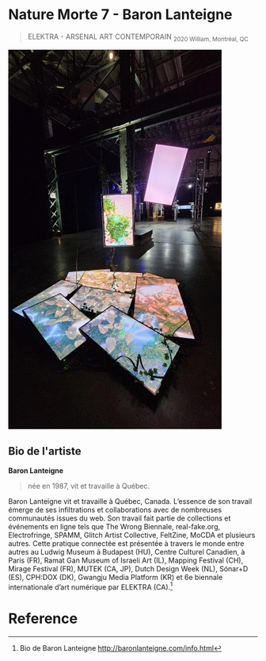 # Nature Morte 7 - Baron Lanteigne
>ELEKTRA - ARSENAL ART CONTEMPORAIN 
<sub>2020 William, Montréal, QC</sub>

![photograndplan](https://github.com/S0hda/H23_V13_inspirations_MENG/blob/main/BIAN/Photos/Naturemorte7_grandplan_redi.png)
## Bio de l'artiste 
**Baron Lanteigne**
>née en 1987, vit et travaille à Québec. 

Baron Lanteigne vit et travaille à Québec, Canada. L’essence de son travail émerge de ses infiltrations et collaborations avec de nombreuses communautés issues du web. Son travail fait partie de collections et événements en ligne tels que The Wrong Biennale, real-fake.org, Electrofringe, SPAMM, Glitch Artist Collective, FeltZine, MoCDA et plusieurs autres. Cette pratique connectée est présentée à travers le monde entre autres au Ludwig Museum à Budapest (HU), Centre Culturel Canadien, à Paris (FR), Ramat Gan Museum of Israeli Art (IL), Mapping Festival (CH), Mirage Festival (FR), MUTEK (CA, JP), Dutch Design Week (NL), Sónar+D (ES), CPH:DOX (DK), Gwangju Media Platform (KR) et 6e biennale internationale d’art numérique par ELEKTRA (CA).[^1]



# Reference
[^1]: Bio de Baron Lanteigne http://baronlanteigne.com/info.html
